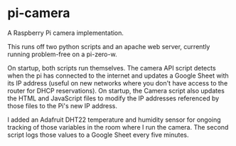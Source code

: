 # pi-camera

 A Raspberry Pi camera implementation.

 This runs off two python scripts and an apache web server, currently running problem-free on a pi-zero-w.

 On startup, both scripts run themselves. The camera API script detects when the pi has connected to the internet and updates a Google Sheet with its IP address (useful on new networks where you don't have access to the router for DHCP reservations). On startup, the Camera script also updates the HTML and JavaScript files to modify the IP addresses referenced by those files to the Pi's new IP address. 

 I added an Adafruit DHT22 temperature and humidity sensor for ongoing tracking of those variables in the room where I run the camera. The second script logs those values to a Google Sheet every five minutes.


